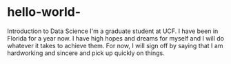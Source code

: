 # hello-world-
Introduction to Data Science 
I'm a graduate student at UCF. I have been in Florida for a year now. I have high hopes and dreams for myself and I will do whatever it takes to achieve them. For now, I will sign off by saying that I am hardworking and sincere and pick up quickly on things. 
